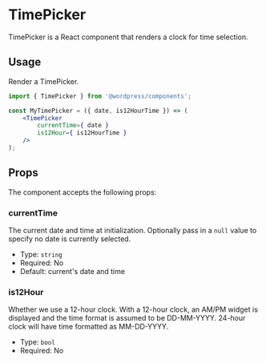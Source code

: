 # TimePicker

TimePicker is a React component that renders a clock for time selection.

## Usage

Render a TimePicker.

```jsx
import { TimePicker } from '@wordpress/components';

const MyTimePicker = ({ date, is12HourTime }) => (
    <TimePicker
        currentTime={ date }
        is12Hour={ is12HourTime }
    />
);
```

## Props

The component accepts the following props:

### currentTime

The current date and time at initialization. Optionally pass in a `null` value to specify no date is currently selected.

- Type: `string`
- Required: No
- Default: current's date and time

### is12Hour

Whether we use a 12-hour clock. With a 12-hour clock, an AM/PM widget is displayed and the time format is assumed to be DD-MM-YYYY. 24-hour clock will have time formatted as MM-DD-YYYY.

- Type: `bool`
- Required: No
